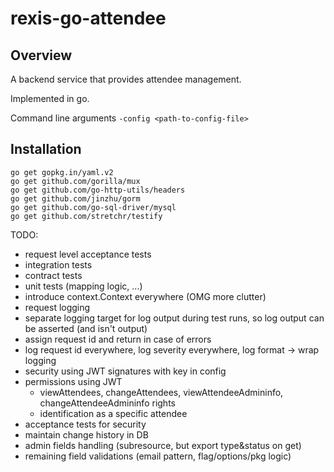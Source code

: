 # rexis-go-attendee

## Overview

A backend service that provides attendee management.

Implemented in go.

Command line arguments
```-config <path-to-config-file>```

## Installation

```
go get gopkg.in/yaml.v2
go get github.com/gorilla/mux
go get github.com/go-http-utils/headers
go get github.com/jinzhu/gorm
go get github.com/go-sql-driver/mysql
go get github.com/stretchr/testify
```

TODO:
- request level acceptance tests
- integration tests 
- contract tests
- unit tests (mapping logic, ...)
- introduce context.Context everywhere (OMG more clutter)
- request logging
- separate logging target for log output during test runs, so log output can be asserted (and isn't output)
- assign request id and return in case of errors
- log request id everywhere, log severity everywhere, log format -> wrap logging
- security using JWT signatures with key in config
- permissions using JWT
    - viewAttendees, changeAttendees, viewAttendeeAdmininfo, changeAttendeeAdmininfo rights
    - identification as a specific attendee
- acceptance tests for security
- maintain change history in DB
- admin fields handling (subresource, but export type&status on get)
- remaining field validations (email pattern, flag/options/pkg logic)
